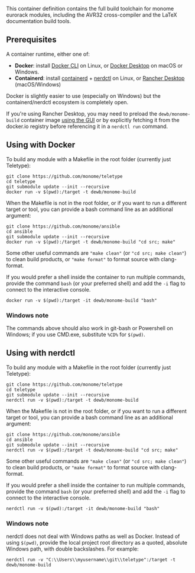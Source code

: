 
This container definition contains the full build toolchain for monome eurorack modules, including 
the AVR32 cross-compiler and the LaTeX documentation build tools.


## Prerequisites

A container runtime, either one of:
- **Docker**: install [Docker CLI](https://www.digitalocean.com/community/tutorials/how-to-install-and-use-docker-on-ubuntu-22-04) on Linux, or [Docker Desktop](https://www.docker.com/products/docker-desktop/) on macOS or Windows.
- **Containerd**: install [containerd](https://github.com/containerd/containerd/blob/main/docs/getting-started.md) + [nerdctl](https://github.com/containerd/nerdctl) on Linux, or [Rancher Desktop](https://docs.rancherdesktop.io/getting-started/installation) (macOS/Windows)

Docker is slightly easier to use (especially on Windows) but the containerd/nerdctl ecosystem is completely open.

If you're using Rancher Desktop, you may need to preload the `dewb/monome-build` container image [using the GUI](https://docs.rancherdesktop.io/ui/images) or by explicitly fetching it from the docker.io registry before referencing it in a `nerdctl run` command.

## Using with Docker

To build any module with a Makefile in the root folder (currently just Teletype):

```
git clone https://github.com/monome/teletype
cd teletype
git submodule update --init --recursive
docker run -v $(pwd):/target -t dewb/monome-build 
```

When the Makefile is not in the root folder, or if you want to run a different target or tool, you can provide a bash command line as an additional argument:

```
git clone https://github.com/monome/ansible
cd ansible
git submodule update --init --recursive
docker run -v $(pwd):/target -t dewb/monome-build "cd src; make"
```

Some other useful commands are `"make clean"` (or `"cd src; make clean"`) to clean build products, or `"make format"` to format source with clang-format.

If you would prefer a shell inside the container to run multiple commands, provide the command `bash` (or your preferred shell) and add the `-i` flag to connect to the interactive console.

```
docker run -v $(pwd):/target -it dewb/monome-build "bash"
```

### Windows note

The commands above should also work in git-bash or Powershell on Windows; if you use CMD.exe, substitute `%CD%` for `$(pwd)`.

## Using with nerdctl

To build any module with a Makefile in the root folder (currently just Teletype):

```
git clone https://github.com/monome/teletype
cd teletype
git submodule update --init --recursive
nerdctl run -v $(pwd):/target -t dewb/monome-build 
```

When the Makefile is not in the root folder, or if you want to run a different target or tool, you can provide a bash command line as an additional argument:

```
git clone https://github.com/monome/ansible
cd ansible
git submodule update --init --recursive
nerdctl run -v $(pwd):/target -t dewb/monome-build "cd src; make"
```

Some other useful commands are `"make clean"` (or `"cd src; make clean"`) to clean build products, or `"make format"` to format source with clang-format.

If you would prefer a shell inside the container to run multiple commands, provide the command `bash` (or your preferred shell) and add the `-i` flag to connect to the interactive console.

```
nerdctl run -v $(pwd):/target -it dewb/monome-build "bash"
```

### Windows note

nerdctl does not deal with Windows paths as well as Docker. Instead of using `$(pwd)`, provide the local project root directory as a quoted, absolute Windows path, with double backslashes. For example:

```
nerdctl run -v "C:\\Users\\myusername\\git\\teletype":/target -t dewb/monome-build
```